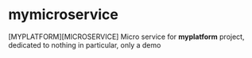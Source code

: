 # mymicroservice
[MYPLATFORM][MICROSERVICE] Micro service for **myplatform** project, dedicated to nothing in particular, only a demo
